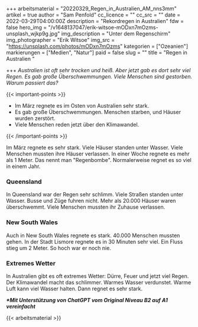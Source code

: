 +++
arbeitsmaterial = "20220329_Regen_in_Australien_AM_nns3mm"
artikel = true
author = "Sam Penfold"
cc_licence = ""
cc_src = ""
date = 2022-03-29T04:00:00Z
description = "Rekordregen in Australien"
fdw = false
hero_img = "/v1648137047/erik-witsoe-mODxn7mOzms-unsplash_wjkp9g.jpg"
img_description = "Unter dem Regenschirm"
img_photographer = "Erik Witsoe"
img_src = "https://unsplash.com/photos/mODxn7mOzms"
kategorien = ["Ozeanien"]
markierungen = ["Medien", "Natur"]
paid = false
slug = ""
title = "Regen in Australien "

+++
_Australien ist oft sehr trocken und heiß. Aber jetzt gab es dort sehr viel Regen. Es gab große Überschwemmungen. Viele Menschen sind gestorben. Warum passiert das?_

{{< important-points >}} 

<ul>

<li>Im März regnete es im Osten von Australien sehr stark.</li>

<li>Es gab große Überschwemmungen. Menschen starben, und Häuser wurden zerstört.</li>

<li>Viele Menschen reden jetzt über den Klimawandel.</li>

</ul> {{< /important-points >}}

Im März regnete es sehr stark. Viele Häuser standen unter Wasser. Viele Menschen mussten ihre Häuser verlassen. In einer Woche regnete es mehr als 1 Meter. Das nennt man "Regenbombe". Normalerweise regnet es so viel in einem Jahr.

### Queensland

In Queensland war der Regen sehr schlimm. Viele Straßen standen unter Wasser. Busse und Züge fuhren nicht. Mehr als 20.000 Häuser waren überschwemmt. Viele Menschen mussten ihr Zuhause verlassen.

### New South Wales

Auch in New South Wales regnete es stark. 40.000 Menschen mussten gehen. In der Stadt Lismore regnete es in 30 Minuten sehr viel. Ein Fluss stieg um 2 Meter. So hoch war er noch nie.

### Extremes Wetter

In Australien gibt es oft extremes Wetter: Dürre, Feuer und jetzt viel Regen. Der Klimawandel macht das schlimmer. Warmes Wasser verdunstet. Warme Luft kann viel Wasser halten. Dann regnet es sehr stark.

**_\*Mit Unterstützung von ChatGPT vom Original Niveau B2 auf A1 vereinfacht_**

{{< arbeitsmaterial >}}